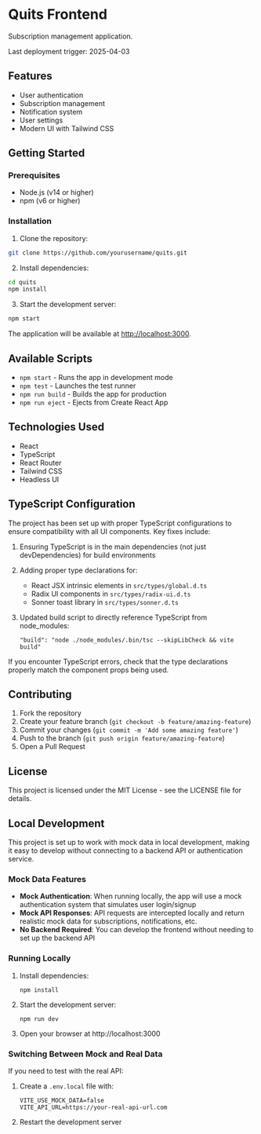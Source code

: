 # Quits Frontend

Subscription management application.

Last deployment trigger: 2025-04-03

## Features

- User authentication
- Subscription management
- Notification system
- User settings
- Modern UI with Tailwind CSS

## Getting Started

### Prerequisites

- Node.js (v14 or higher)
- npm (v6 or higher)

### Installation

1. Clone the repository:
```bash
git clone https://github.com/yourusername/quits.git
```

2. Install dependencies:
```bash
cd quits
npm install
```

3. Start the development server:
```bash
npm start
```

The application will be available at [http://localhost:3000](http://localhost:3000).

## Available Scripts

- `npm start` - Runs the app in development mode
- `npm test` - Launches the test runner
- `npm run build` - Builds the app for production
- `npm run eject` - Ejects from Create React App

## Technologies Used

- React
- TypeScript
- React Router
- Tailwind CSS
- Headless UI

## TypeScript Configuration

The project has been set up with proper TypeScript configurations to ensure compatibility with all UI components. Key fixes include:

1. Ensuring TypeScript is in the main dependencies (not just devDependencies) for build environments 
2. Adding proper type declarations for:
   - React JSX intrinsic elements in `src/types/global.d.ts`
   - Radix UI components in `src/types/radix-ui.d.ts`
   - Sonner toast library in `src/types/sonner.d.ts`

3. Updated build script to directly reference TypeScript from node_modules:
   ```
   "build": "node ./node_modules/.bin/tsc --skipLibCheck && vite build"
   ```

If you encounter TypeScript errors, check that the type declarations properly match the component props being used.

## Contributing

1. Fork the repository
2. Create your feature branch (`git checkout -b feature/amazing-feature`)
3. Commit your changes (`git commit -m 'Add some amazing feature'`)
4. Push to the branch (`git push origin feature/amazing-feature`)
5. Open a Pull Request

## License

This project is licensed under the MIT License - see the LICENSE file for details.

## Local Development

This project is set up to work with mock data in local development, making it easy to develop without connecting to a backend API or authentication service.

### Mock Data Features

- **Mock Authentication**: When running locally, the app will use a mock authentication system that simulates user login/signup
- **Mock API Responses**: API requests are intercepted locally and return realistic mock data for subscriptions, notifications, etc.
- **No Backend Required**: You can develop the frontend without needing to set up the backend API

### Running Locally

1. Install dependencies:
   ```
   npm install
   ```

2. Start the development server:
   ```
   npm run dev
   ```

3. Open your browser at http://localhost:3000

### Switching Between Mock and Real Data

If you need to test with the real API:

1. Create a `.env.local` file with:
   ```
   VITE_USE_MOCK_DATA=false
   VITE_API_URL=https://your-real-api-url.com
   ```

2. Restart the development server 